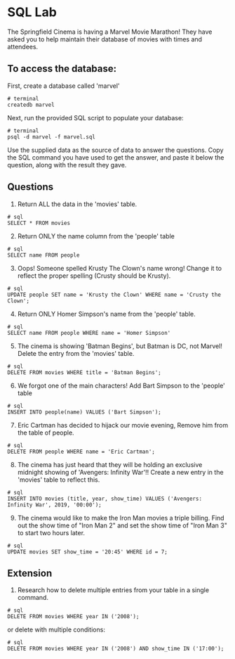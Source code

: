 # SQL Lab

The Springfield Cinema is having a Marvel Movie Marathon! They have asked you to help maintain their database of movies with times and attendees.

## To access the database:

First, create a database called 'marvel'

```
# terminal
createdb marvel
```

Next, run the provided SQL script to populate your database:

```
# terminal
psql -d marvel -f marvel.sql
```

Use the supplied data as the source of data to answer the questions. Copy the SQL command you have used to get the answer, and paste it below the question, along with the result they gave.

## Questions

1.  Return ALL the data in the 'movies' table.

```
# sql
SELECT * FROM movies
```


2.  Return ONLY the name column from the 'people' table

```
# sql
SELECT name FROM people
```

3.  Oops! Someone spelled Krusty The Clown's name wrong! Change it to reflect the proper spelling (Crusty should be Krusty).

```
# sql
UPDATE people SET name = 'Krusty the Clown' WHERE name = 'Crusty the Clown';
```

4.  Return ONLY Homer Simpson's name from the 'people' table.

```
# sql
SELECT name FROM people WHERE name = 'Homer Simpson'
```

5.  The cinema is showing 'Batman Begins', but Batman is DC, not Marvel! Delete the entry from the 'movies' table.

```
# sql
DELETE FROM movies WHERE title = 'Batman Begins';
```

6.  We forgot one of the main characters! Add Bart Simpson to the 'people' table

```
# sql
INSERT INTO people(name) VALUES ('Bart Simpson');
```

7.  Eric Cartman has decided to hijack our movie evening, Remove him from the table of people.

```
# sql
DELETE FROM people WHERE name = 'Eric Cartman';
```

8.  The cinema has just heard that they will be holding an exclusive midnight showing of 'Avengers: Infinity War'!! Create a new entry in the 'movies' table to reflect this.

```
# sql
INSERT INTO movies (title, year, show_time) VALUES ('Avengers: Infinity War', 2019, '00:00');
```


9.  The cinema would like to make the Iron Man movies a triple billing. Find out the show time of "Iron Man 2" and set the show time of "Iron Man 3" to start two hours later.
```
# sql
UPDATE movies SET show_time = '20:45' WHERE id = 7;
```



## Extension

1.  Research how to delete multiple entries from your table in a single command.

```
# sql
DELETE FROM movies WHERE year IN ('2008');
```

or delete with multiple conditions:

```
# sql
DELETE FROM movies WHERE year IN ('2008') AND show_time IN ('17:00');
```
